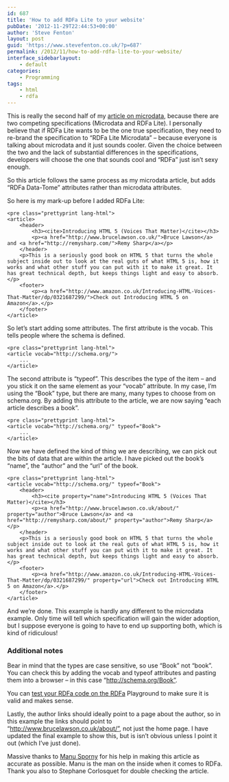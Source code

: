 ```yaml
---
id: 687
title: 'How to add RDFa Lite to your website'
pubDate: '2012-11-29T22:44:53+00:00'
author: 'Steve Fenton'
layout: post
guid: 'https://www.stevefenton.co.uk/?p=687'
permalink: /2012/11/how-to-add-rdfa-lite-to-your-website/
interface_sidebarlayout:
    - default
categories:
    - Programming
tags:
    - html
    - rdfa
---
```


This is really the second half of my [article on microdata](https://www.stevefenton.co.uk/2012/11/How-To-Add-Microdata-To-Your-Website/), because there are two competing specifications (Microdata and RDFa Lite). I personally believe that if RDFa Lite wants to be the one true specification, they need to re-brand the specification to “RDFa Lite Microdata” – because everyone is talking about microdata and it just sounds cooler. Given the choice between the two and the lack of substantial differences in the specifications, developers will choose the one that sounds cool and “RDFa” just isn’t sexy enough.

So this article follows the same process as my microdata article, but adds “RDFa Data-Tome” attributes rather than microdata attributes.

So here is my mark-up before I added RDFa Lite:

```
<pre class="prettyprint lang-html">
<article>
    <header>
        <h3><cite>Introducing HTML 5 (Voices That Matter)</cite></h3>
        <p><a href="http://www.brucelawson.co.uk/">Bruce Lawson</a> and <a href="http://remysharp.com/">Remy Sharp</a></p>
    </header>
    <p>This is a seriously good book on HTML 5 that turns the whole subject inside out to look at the real guts of what HTML 5 is, how it works and what other stuff you can put with it to make it great. It has great technical depth, but keeps things light and easy to absorb.</p>
    <footer>
        <p><a href="http://www.amazon.co.uk/Introducing-HTML-Voices-That-Matter/dp/0321687299/">Check out Introducing HTML 5 on Amazon</a>.</p>
    </footer>
</article>
```

So let’s start adding some attributes. The first attribute is the vocab. This tells people where the schema is defined.

```
<pre class="prettyprint lang-html">
<article vocab="http://schema.org/">
    ...
</article>
```

The second attribute is “typeof”. This describes the type of the item – and you stick it on the same element as your “vocab” attribute. In my case, I’m using the “Book” type, but there are many, many types to choose from on schema.org. By adding this attribute to the article, we are now saying “each article describes a book”.

```
<pre class="prettyprint lang-html">
<article vocab="http://schema.org/" typeof="Book">
    ...
</article>
```

Now we have defined the kind of thing we are describing, we can pick out the bits of data that are within the article. I have picked out the book’s “name”, the “author” and the “url” of the book.

```
<pre class="prettyprint lang-html">
<article vocab="http://schema.org/" typeof="Book">
    <header>
        <h3><cite property="name">Introducing HTML 5 (Voices That Matter)</cite></h3>
        <p><a href="http://www.brucelawson.co.uk/about/" property="author">Bruce Lawson</a> and <a href="http://remysharp.com/about/" property="author">Remy Sharp</a></p>
    </header>
    <p>This is a seriously good book on HTML 5 that turns the whole subject inside out to look at the real guts of what HTML 5 is, how it works and what other stuff you can put with it to make it great. It has great technical depth, but keeps things light and easy to absorb.</p>
    <footer>
        <p><a href="http://www.amazon.co.uk/Introducing-HTML-Voices-That-Matter/dp/0321687299/" property="url">Check out Introducing HTML 5 on Amazon</a>.</p>
    </footer>
</article>
```

And we’re done. This example is hardly any different to the microdata example. Only time will tell which specification will gain the wider adoption, but I suppose everyone is going to have to end up supporting both, which is kind of ridiculous!

### Additional notes

Bear in mind that the types are case sensitive, so use “Book” not “book”. You can check this by adding the vocab and typeof attributes and pasting them into a browser – in this case “http://schema.org/Book”.

You can [test your RDFa code on the RDFa](http://rdfa.info/play/) Playground to make sure it is valid and makes sense.

Lastly, the author links should ideally point to a page about the author, so in this example the links should point to “http://www.brucelawson.co.uk/about/”, not just the home page. I have updated the final example to show this, but is isn’t obvious unless I point it out (which I’ve just done).

Massive thanks to [Manu Sporny](http://manu.sporny.org/) for his help in making this article as accurate as possible. Manu is the man on the inside when it comes to RDFa. Thank you also to Stephane Corlosquet for double checking the article.